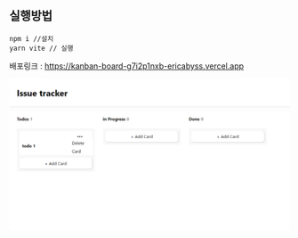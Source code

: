 ## 실행방법

```
npm i //설치
yarn vite // 실행
```

배포링크 :
https://kanban-board-g7i2p1nxb-ericabyss.vercel.app


<img src="./public/images/ss1.png" />